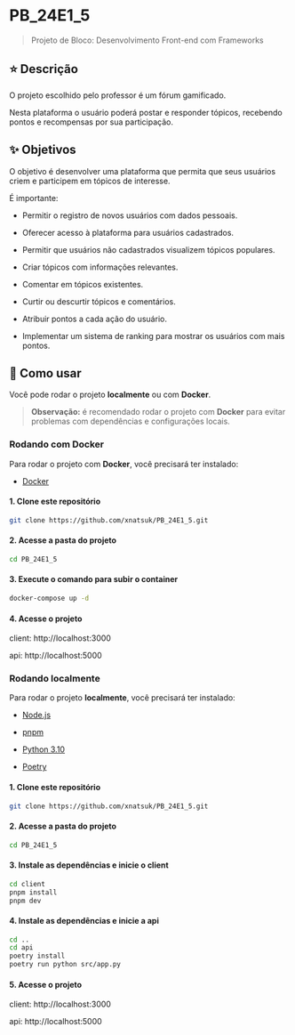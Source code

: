 
# PB_24E1_5

> Projeto de Bloco: Desenvolvimento Front-end com Frameworks

## ⭐️ Descrição

O projeto escolhido pelo professor é um fórum gamificado.

Nesta plataforma o usuário poderá postar e responder tópicos, recebendo pontos e recompensas por sua participação.

## ✨ Objetivos

O objetivo é desenvolver uma plataforma que permita que
seus usuários criem e participem em tópicos de interesse.

É importante:

- Permitir o registro de novos usuários com dados pessoais.

- Oferecer acesso à plataforma para usuários cadastrados.

- Permitir que usuários não cadastrados visualizem tópicos populares.

- Criar tópicos com informações relevantes.

- Comentar em tópicos existentes.

- Curtir ou descurtir tópicos e comentários.

- Atribuir pontos a cada ação do usuário.

- Implementar um sistema de ranking para mostrar os usuários com mais pontos.

## 🚀 Como usar

Você pode rodar o projeto **localmente** ou com **Docker**.

> **Observação:** é recomendado rodar o projeto com **Docker** para evitar problemas com dependências e configurações locais.

### Rodando com Docker

Para rodar o projeto com **Docker**, você precisará ter instalado:

- [Docker](https://www.docker.com/)

#### 1. Clone este repositório

```sh
git clone https://github.com/xnatsuk/PB_24E1_5.git
```

#### 2. Acesse a pasta do projeto

```sh
cd PB_24E1_5
```

#### 3. Execute o comando para subir o container

```sh
docker-compose up -d
```

#### 4. Acesse o projeto
client: http://localhost:3000

api: http://localhost:5000

### Rodando localmente

Para rodar o projeto **localmente**, você precisará ter instalado:

- [Node.js](https://nodejs.org/en/)

- [pnpm](https://pnpm.io/)

- [Python 3.10](https://www.python.org/downloads/)

- [Poetry](https://python-poetry.org/)

#### 1. Clone este repositório

```sh
git clone https://github.com/xnatsuk/PB_24E1_5.git
```

#### 2. Acesse a pasta do projeto

```sh
cd PB_24E1_5
```

#### 3. Instale as dependências e inicie o client

```sh
cd client
pnpm install
pnpm dev
```

#### 4. Instale as dependências e inicie a api

```sh
cd ..
cd api
poetry install
poetry run python src/app.py
```

#### 5. Acesse o projeto

client: http://localhost:3000

api: http://localhost:5000
